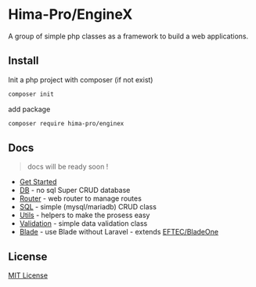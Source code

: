 # Hima-Pro/EngineX

A group of simple php classes as a framework to build a web applications.

## Install

Init a php project with composer (if not exist)

```bash
composer init
```

add package

```bash
composer require hima-pro/enginex
```

## Docs

> docs will be ready soon !

- [Get Started](./docs/Get-Started.md)
- [DB](./docs/DB.md) - no sql Super CRUD database
- [Router](./docs/Router.md) - web router to manage routes
- [SQL](./docs/SQL.md) - simple (mysql/mariadb) CRUD class
- [Utils](./docs/Utils.md) - helpers to make the prosess easy
- [Validation](./docs/Validation.md) - simple data validation class
- [Blade](./docs/Blade.md) - use Blade without Laravel - extends [EFTEC/BladeOne](https://github.com/EFTEC/BladeOne)

## License

[MIT License](./LICENSE)
